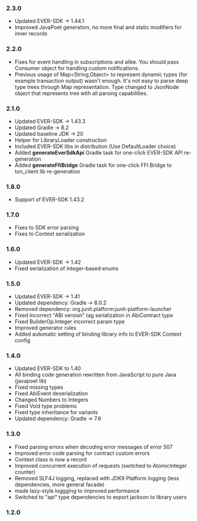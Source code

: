 ### 2.3.0

- Updated EVER-SDK -> 1.44.1
- Improved JavaPoet generation, no more final and static modifiers for inner records

### 2.2.0

- Fixes for event handling in subscriptions and alike. You should pass Consumer object for handling custom notifications.
- Previous usage of Map<String,Object> to represent dynamic types (for example transaction output) wasn't enough. It's not easy to parse deep type trees through Map representation. Type changed to JsonNode object that represents tree with all parsing capabilities. 

### 2.1.0

- Updated EVER-SDK -> 1.43.3
- Updated Gradle -> 8.2
- Updated baseline JDK -> 20
- Helper for LibraryLoader construction
- Included EVER-SDK libs in distribution (Use DefaultLoader choice)
- Added **generateEverSdkApi** Gradle task for one-click EVER-SDK API re-generation
- Added **generateFfiBridge** Gradle task for one-click FFI Bridge to ton_client lib re-generation

### 1.8.0

- Support of EVER-SDK 1.43.2

### 1.7.0

- Fixes to SDK error parsing
- Fixes to Context serialization

### 1.6.0

- Updated EVER-SDK -> 1.42
- Fixed serialization of integer-based enums

### 1.5.0

- Updated EVER-SDK -> 1.41
- Updated dependency: Gradle -> 8.0.2
- Removed dependency: org.junit.platform:junit-platform-launcher
- Fixed incorrect "ABI version" tag serialization in AbiContract type
- Fixed BuilderOp.Integer incorrect param type
- Improved generator rules
- Added automatic setting of binding library info to EVER-SDK Context config

### 1.4.0

- Updated EVER-SDK to 1.40
- All binding code generation rewritten from JavaScript to pure Java (javapoet lib)
- Fixed missing types
- Fixed AbiEvent deserialization
- Changed Numbers to Integers
- Fixed Void type problems
- Fixed type inheritance for variants
- Updated dependency: Gradle -> 7.6

### 1.3.0

- Fixed parsing errors when decoding error messages of error 507
- Improved error code parsing for contract custom errors
- Context class is now a record
- Improved concurrent execution of requests (switched to AtomicInteger counter)
- Removed SLF4J logging, replaced with JDK9 Platform logging (less dependencies, more general facade)
- made lazy-style loggging to improved performance
- Switched to "api" type dependencies to export jackson to library users

### 1.2.0